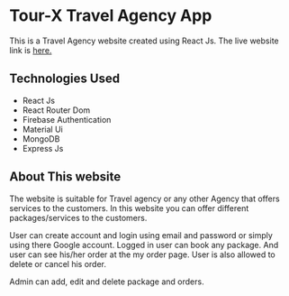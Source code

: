 # Tour-X Travel Agency App

This is a Travel Agency website created using React Js. The live website link is [here.](https://tour-x-hero-assignment.web.app)

## Technologies Used
* React Js
* React Router Dom
* Firebase Authentication
* Material Ui
* MongoDB
* Express Js

## About This website
The website is suitable for Travel agency or any other Agency that offers services to the customers. In this website you can offer different packages/services to the customers. 

User can create account and login using email and password or simply using there Google account. Logged in user can book any package. And user can see his/her order at the my order page. User is also allowed to delete or cancel his order.  

Admin can add, edit and delete package and orders.

